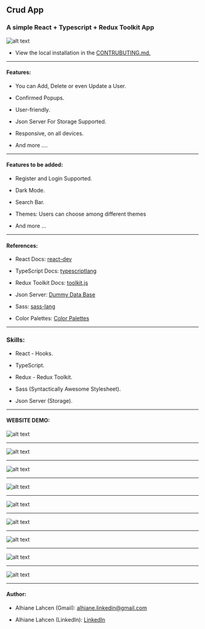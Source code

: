 ## Crud App

### A simple React + Typescript + Redux Toolkit App

![alt text](https://github.com/AlhianeDev/react-redux-crud-app/blob/main/github-images/banner.png)

- View the local installation in the [CONTRUBUTING.md.](https://github.com/AlhianeDev/react-redux-crud-app/blob/main/CONTRUBUTING.md)

***

#### Features:

- You can Add, Delete or even Update a User.

- Confirmed Popups.

- User-friendly.

- Json Server For Storage Supported.

- Responsive, on all devices.

- And more ....

***

#### Features to be added:

- Register and Login Supported.

- Dark Mode.

- Search Bar.

- Themes: Users can choose among different themes

- And more ...

***

#### References:

- React Docs: [react-dev](https://react.dev/)

- TypeScript Docs: [typescriptlang](https://www.typescriptlang.org/docs/)

- Redux Toolkit Docs: [toolkit.js](https://redux-toolkit.js.org/)

- Json Server: [Dummy Data Base](https://www.npmjs.com/package/json-server)

- Sass: [sass-lang](https://sass-lang.com/blog/)

* Color Palettes: [Color Palettes](https://colorhunt.co/)

***

### Skills:

- React - Hooks.

- TypeScript.

- Redux - Redux Toolkit.

- Sass (Syntactically Awesome Stylesheet).

- Json Server (Storage).

***

#### WEBSITE DEMO:

![alt text](https://github.com/AlhianeDev/react-redux-crud-app/blob/main/github-images/image-1.png)

***

![alt text](https://github.com/AlhianeDev/react-redux-crud-app/blob/main/github-images/image-2.png)

***

![alt text](https://github.com/AlhianeDev/react-redux-crud-app/blob/main/github-images/image-3.png)

***

![alt text](https://github.com/AlhianeDev/react-redux-crud-app/blob/main/github-images/image-4.png)

***

![alt text](https://github.com/AlhianeDev/react-redux-crud-app/blob/main/github-images/image-5.png)

***

![alt text](https://github.com/AlhianeDev/react-redux-crud-app/blob/main/github-images/image-6.png)

***

![alt text](https://github.com/AlhianeDev/react-redux-crud-app/blob/main/github-images/image-7.png)

***

![alt text](https://github.com/AlhianeDev/react-redux-crud-app/blob/main/github-images/image-8.png)

***

![alt text](https://github.com/AlhianeDev/react-redux-crud-app/blob/main/github-images/image-9.png)

***

#### Author:

*   Alhiane Lahcen (Gmail): [alhiane.linkedin@gmail.com](mailto:alhiane.linkedin@gmail.com)

*   Alhiane Lahcen (LinkedIn): [LinkedIn](https://www.linkedin.com/in/lahcen-alhiane-99564b2a6/)
  
